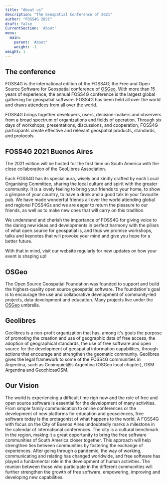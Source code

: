 ```yaml
---
title: "About us"
description: "The Geospatial Conference of 2021"
author: "FOSS4G 2021"
draft: false
CurrentSection: 'About'
menu:
  main:
    parent: 'About'
    weight: -1
weight: 1     
---
```

## The conference
FOSS4G is the international edition of the FOSS4G; the Free and Open Source Software for Geospatial conference of [OSGeo](https://www.osgeo.org/). With more than 15 years of experience, the annual FOSS4G conference is the largest global gathering for geospatial software. FOSS4G has been held all over the world and draws attendees from all over the world. 

FOSS4G brings together developers, users, decision-makers and observers from a broad spectrum of organizations and fields of operation. Through six days of workshops, presentations, discussions, and cooperation, FOSS4G participants create effective and relevant geospatial products, standards, and protocols.

## FOSS4G 2021 Buenos Aires
The 2021 edition will be hosted for the first time on South America with the close collaboration of the GeoLibres Association.

Each FOSS4G has its special aura, wisely and kindly crafted by each Local Organising Committee, sharing the local culture and spirit with the greater community. It is a lovely feeling to bring your friends to your home, to show a glimpse of your country, to have a drink and a good talk in your favourite pub. We have made wonderful friends all over the world attending global and regional FOSS4Gs and we are eager to return the pleasure to our friends, as well as to make new ones that will carry on this tradition.
 
We understand and cherish the importance of FOSS4G for giving voice to the daring new ideas and developments in perfect harmony with the pillars of what open source for geospatial is, and thus we promise  workshops, talks and keynotes that will provoke your mind and give you hope for a better future. 

With that in mind, visit our website regularly for new updates on how your event is shaping up!

## OSGeo
The Open Source Geospatial Foundation was founded to support and build the highest-quality open source geospatial software. The foundation's goal is to encourage the use and collaborative development of community-led projects, data development and education. Many projects live under the [OSGeo](https://www.osgeo.org/) umbrella.


## Geolibres
Geolibres is a non-profit organization that has, among it's goals the purpose of promoting the creation and use of geographic data of free access, the adoption of geographical standards, the use of free software and open source for the development of geospatial information capabilities, through actions that encourage and strengthen the geomatic community. Geolibres gives the legal framework to some of the FOSS4G communities in Argentina, such as Geoinquiet@s Argentina (OSGeo local chapter), OSM Argentina and GeochicasOSM.

## Our Vision
The world is experiencing a difficult time righ now and the role of free and open source software is essential for the development of many activities. From simple family communication to online conferences or the development of new platforms for education and geosciences, free software today is the protagonist of what happens to the world.
A FOSS4G with focus on the City of Buenos Aires undoubtedly marks a milestone in the calendar of international conferences. The city is a cultural benchmark in the region, making it a great opportunity to bring the free software communities of South America closer together. This approach will help strengthen ties between communities by fostering the exchange of experiences.
After going through a pandemic, the way of working, communicating and relating has changed worldwide, and free software has played a fundamental role in the development of human activities. The reunion between those who participate in the different communities will further strengthen the growth of free software, empowering, improving and developing new capabilities.

